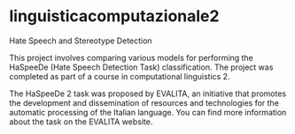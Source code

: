 # linguisticacomputazionale2

Hate Speech and Stereotype Detection

This project involves comparing various models for performing the HaSpeeDe (Hate Speech Detection Task) classification. The project was completed as part of a course in computational linguistics 2.

The HaSpeeDe 2 task was proposed by EVALITA, an initiative that promotes the development and dissemination of resources and technologies for the automatic processing of the Italian language. You can find more information about the task on the EVALITA website.
